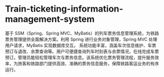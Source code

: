 # Train-ticketing-information-management-system
基于 SSM（Spring、Spring MVC、MyBatis）的列车票务信息管理系统，为铁路票务管理提供全面解决方案。利用 Spring 进行业务对象管理，Spring MVC 处理用户请求，MyBatis 实现数据库交互。  系统功能丰富，涵盖车次信息维护、车票预订与退改、余票查询等。用户可便捷查询列车时刻表与余票情况，在线完成车票预订。管理员能轻松管理车次与票务信息。该系统优化票务管理流程，提升服务效率，为旅客和铁路部门提供高效、准确的票务信息服务，保障铁路客运业务的有序运行。 
